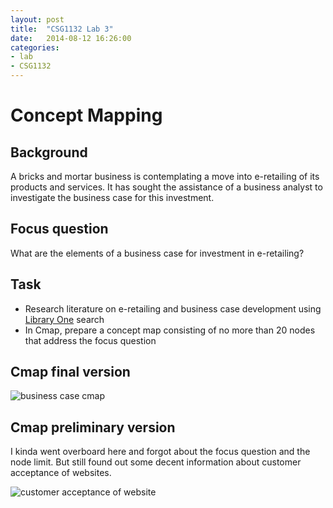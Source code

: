 ```yaml
---
layout: post
title:  "CSG1132 Lab 3"
date:   2014-08-12 16:26:00
categories:
- lab
- CSG1132
---
```


# Concept Mapping

## Background

A bricks and mortar business is contemplating a move into e-retailing of its products and services. It has sought the assistance of a business analyst to investigate the business case for this investment.

## Focus question

What are the elements of a business case for investment in e-retailing?

## Task

- Research literature on e-retailing and business case development using [Library One](http://ecu.summon.serialssolutions.com/) search
- In Cmap, prepare a concept map consisting of no more than 20 nodes that address the focus question

<!--more-->

## Cmap final version

![business case cmap](http://i.imgur.com/1GwxHwl.png)

## Cmap preliminary version

I kinda went overboard here and forgot about the focus question and the node limit. But still found out some decent information about customer acceptance of websites.

![customer acceptance of website](http://i.imgur.com/MlFVLF8.png)
